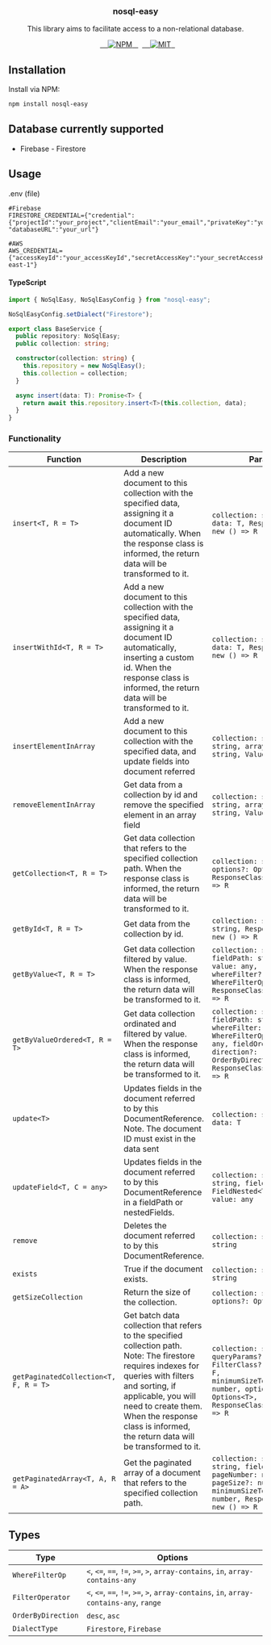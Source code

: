 <h3 align="center">nosql-easy</h3>
<p align="center">This library aims to facilitate access to a non-relational database.</p>

<p align="center">
  <a href="https://www.npmjs.com/package/nosql-easy">
    <img src="https://img.shields.io/npm/v/nosql-easy.svg" alt="NPM">
  </a>
  <a href="LICENSE">
    <img src="https://img.shields.io/badge/license-MIT-blue.svg?style=flat-square" alt="MIT">
  </a>
</p>

## Installation

Install via NPM:

```bash
npm install nosql-easy

```

## Database currently supported

- Firebase - Firestore

## Usage

.env (file)

```
#Firebase
FIRESTORE_CREDENTIAL={"credential":{"projectId":"your_project","clientEmail":"your_email","privateKey":"your_privateKey"}, "databaseURL":"your_url"}

#AWS
AWS_CREDENTIAL={"accessKeyId":"your_accessKeyId","secretAccessKey":"your_secretAccessKey","region":"sa-east-1"}
```

#### TypeScript

```typescript
import { NoSqlEasy, NoSqlEasyConfig } from "nosql-easy";

NoSqlEasyConfig.setDialect("Firestore");

export class BaseService {
  public repository: NoSqlEasy;
  public collection: string;

  constructor(collection: string) {
    this.repository = new NoSqlEasy();
    this.collection = collection;
  }

  async insert(data: T): Promise<T> {
    return await this.repository.insert<T>(this.collection, data);
  }
}
```

### Functionality

| Function                              | Description                                                                                                                                                                                                                                                                     | Param                                                                                                                                                          | Return            |
| ------------------------------------- | ------------------------------------------------------------------------------------------------------------------------------------------------------------------------------------------------------------------------------------------------------------------------------- | -------------------------------------------------------------------------------------------------------------------------------------------------------------- | ----------------- |
| `insert<T, R = T>`                    | Add a new document to this collection with the specified data, assigning it a document ID automatically. When the response class is informed, the return data will be transformed to it.                                                                                        | `collection: string, data: T, ResponseClass?: new () => R`                                                                                                     | `Promise<R>`      |
| `insertWithId<T, R = T>`              | Add a new document to this collection with the specified data, assigning it a document ID automatically, inserting a custom id. When the response class is informed, the return data will be transformed to it.                                                                 | `collection: string, data: T, ResponseClass?: new () => R `                                                                                                    | `Promise<R>`      |
| `insertElementInArray`                | Add a new document to this collection with the specified data, and update fields into document referred                                                                                                                                                                         | `collection: string, id: string, arrayFieldName: string, Value: any`                                                                                           | `Promise`         |
| `removeElementInArray`                | Get data from a collection by id and remove the specified element in an array field                                                                                                                                                                                             | `collection: string, id: string, arrayFieldName: string, Value: any`                                                                                           | `Promise`         |
| `getCollection<T, R = T>`             | Get data collection that refers to the specified collection path. When the response class is informed, the return data will be transformed to it.                                                                                                                               | `collection: string, options?: Options<T>, ResponseClass?: new () => R `                                                                                       | `Promise<R[]>`    |
| `getById<T, R = T>`                   | Get data from the collection by id.                                                                                                                                                                                                                                             | `collection: string, id: string, ResponseClass?: new () => R `                                                                                                 | `Promise<R>`      |
| `getByValue<T, R = T>`                | Get data collection filtered by value. When the response class is informed, the return data will be transformed to it.                                                                                                                                                          | `collection: string, fieldPath: string, value: any, whereFilter?: WhereFilterOp, ResponseClass?: new () => R `                                                 | `Promise<R[]>`    |
| `getByValueOrdered<T, R = T>`         | Get data collection ordinated and filtered by value. When the response class is informed, the return data will be transformed to it.                                                                                                                                            | `collection: string, fieldPath: string, whereFilter: WhereFilterOp, value: any, fieldOrder: string, direction?: OrderByDirection, ResponseClass?: new () => R` | `Promise<R[]>`    |
| `update<T>`                           | Updates fields in the document referred to by this DocumentReference. Note. The document ID must exist in the data sent                                                                                                                                                         | `collection: string, data: T`                                                                                                                                  | `Promise`         |
| `updateField<T, C = any>`             | Updates fields in the document referred to by this DocumentReference in a fieldPath or nestedFields.                                                                                                                                                                            | `collection: string, id: string, field: keyof T \| FieldNested<T, C>, value: any`                                                                              | `Promise`         |
| `remove`                              | Deletes the document referred to by this DocumentReference.                                                                                                                                                                                                                     | `collection: string, id: string`                                                                                                                               | `Promise`         |
| `exists`                              | True if the document exists.                                                                                                                                                                                                                                                    | `collection: string, id: string`                                                                                                                               | `Promise`         |
| `getSizeCollection`                   | Return the size of the collection.                                                                                                                                                                                                                                              | `collection: string, options?: Options<T>`                                                                                                                     | `Promise<number>` |
| `getPaginatedCollection<T, F, R = T>` | Get batch data collection that refers to the specified collection path. Note: The firestore requires indexes for queries with filters and sorting, if applicable, you will need to create them. When the response class is informed, the return data will be transformed to it. | `collection: string, queryParams?: any, FilterClass?: new () => F, minimumSizeToPaginated?: number, options?: Options<T>, ResponseClass?: new () => R`         | `Promise<R[]>`    |
| `getPaginatedArray<T, A, R = A>`      | Get the paginated array of a document that refers to the specified collection path.                                                                                                                                                                                             | `collection: string, id: string, field: keyof T, pageNumber: number, pageSize?: number, minimumSizeToPaginated?: number, ResponseClass?: new () => R`          | `Promise<R[]>`    |

## Types

| Type               | Options                                                                                 |
| ------------------ | --------------------------------------------------------------------------------------- |
| `WhereFilterOp`    | `<`, `<=`, `==`, `!=`, `>=`, `>`, `array-contains`, `in`, `array-contains-any`          |
| `FilterOperator`   | `<`, `<=`, `==`, `!=`, `>=`, `>`, `array-contains`, `in`, `array-contains-any`, `range` |
| `OrderByDirection` | `desc`, `asc`                                                                           |
| `DialectType`      | `Firestore`, `Firebase`                                                                 |
